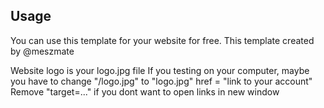 ## Usage
You can use this template for your website for free. This template created by @meszmate

Website logo is your logo.jpg file
If you testing on your computer, maybe you have to change "/logo.jpg" to "logo.jpg"
href = "link to your account"
Remove "target=..." if you dont want to open links in new window

